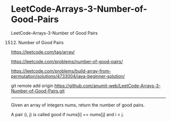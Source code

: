 # LeetCode-Arrays-3-Number-of-Good-Pairs
LeetCode-Arrays-3-Number of Good Pairs

1512. Number of Good Pairs      

https://leetcode.com/tag/array/

https://leetcode.com/problems/number-of-good-pairs/

https://leetcode.com/problems/build-array-from-permutation/solutions/4733004/java-beginner-solution/

git remote add origin https://github.com/anumit-web/LeetCode-Arrays-3-Number-of-Good-Pairs.git

-----------------------------------------------------------------------------

Given an array of integers nums, return the number of good pairs.

A pair (i, j) is called good if nums[i] == nums[j] and i < j.
